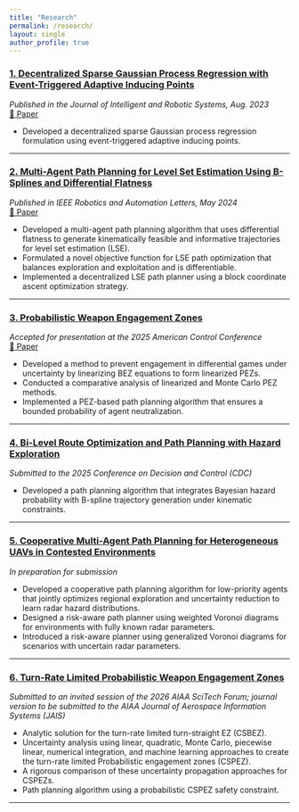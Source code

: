 ```yaml
---
title: "Research"
permalink: /research/
layout: single
author_profile: true
---
```



### [1. Decentralized Sparse Gaussian Process Regression with Event-Triggered Adaptive Inducing Points](/research/dgp/)
*Published in the Journal of Intelligent and Robotic Systems, Aug. 2023*  
[📄 Paper](https://link.springer.com/article/10.1007/s10846-023-01894-3)

- Developed a decentralized sparse Gaussian process regression formulation using event-triggered adaptive inducing points.

---

### [2. Multi-Agent Path Planning for Level Set Estimation Using B-Splines and Differential Flatness](/research/lse/)
*Published in IEEE Robotics and Automation Letters, May 2024*  
[📄 Paper](https://ieeexplore.ieee.org/abstract/document/10490113)

- Developed a multi-agent path planning algorithm that uses differential flatness to generate kinematically feasible and informative trajectories for level set estimation (LSE).
- Formulated a novel objective function for LSE path optimization that balances exploration and exploitation and is differentiable.
- Implemented a decentralized LSE path planner using a block coordinate ascent optimization strategy.

---

### [3. Probabilistic Weapon Engagement Zones](/research/pez/)
*Accepted for presentation at the 2025 American Control Conference*  
[📄 Paper](/assets/files/pez_paper.pdf)

- Developed a method to prevent engagement in differential games under uncertainty by linearizing BEZ equations to form linearized PEZs.
- Conducted a comparative analysis of linearized and Monte Carlo PEZ methods.
- Implemented a PEZ-based path planning algorithm that ensures a bounded probability of agent neutralization.

---

### [4. Bi-Level Route Optimization and Path Planning with Hazard Exploration](/research/hazard-planner/)
*Submitted to the 2025 Conference on Decision and Control (CDC)*

- Developed a path planning algorithm that integrates Bayesian hazard probability with B-spline trajectory generation under kinematic constraints.

---

### [5. Cooperative Multi-Agent Path Planning for Heterogeneous UAVs in Contested Environments](/research/radar/)
*In preparation for submission*

- Developed a cooperative path planning algorithm for low-priority agents that jointly optimizes regional exploration and uncertainty reduction to learn radar hazard distributions.
- Designed a risk-aware path planner using weighted Voronoi diagrams for environments with fully known radar parameters.
- Introduced a risk-aware planner using generalized Voronoi diagrams for scenarios with uncertain radar parameters.

---

### [6. Turn-Rate Limited Probabilistic Weapon Engagement Zones](/research/cspez/)
*Submitted to an invited session of the 2026 AIAA SciTech Forum; journal version to be submitted to the AIAA Journal of Aerospace Information Systems (JAIS)*

- Analytic solution for the turn-rate limited turn-straight EZ (CSBEZ).
- Uncertainty analysis using linear, quadratic, Monte Carlo, piecewise linear, numerical integration, and machine learning approaches to create the turn-rate limited Probabilistic engagement zones (CSPEZ).
- A rigorous comparison of these uncertainty propagation approaches for CSPEZs.
- Path planning algorithm using a probabilistic CSPEZ safety constraint.

---

<!-- ## 🚀 Anticipated Contributions -->
<!---->
<!-- My future contributions will continue to focus on the development and application of probabilistic engagement zones (PEZs). I plan to produce two additional publications in this area. -->
<!---->
<!-- --- -->
<!---->
<!---->
<!-- ### [7. Learning Probabilistic Weapon Engagement Zones Using Sacrificial Agents](/research/learning-pez/) -->
<!-- *Potential Venue: AIAA Journal of Aerospace Information Systems (JAIS)* -->
<!---->
<!-- - Algorithms for estimating PEZ parameters from information gathered by sacrificial agents. -->
<!-- - Path planning algorithms for sacrificial agents to get most information gain about undiscovered PEZ that balance between exploration and exploitation. -->
<!-- - Path planning algorithms for avoiding multiple PEZs. -->
